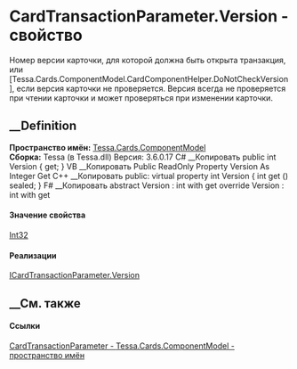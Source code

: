 # CardTransactionParameter.Version - свойство
Номер версии карточки, для которой должна быть открыта транзакция, или
[Tessa.Cards.ComponentModel.CardComponentHelper.DoNotCheckVersion], если
версия карточки не проверяется. Версия всегда не проверяется при чтении
карточки и может проверяться при изменении карточки.
## __Definition
 **Пространство имён:**
[Tessa.Cards.ComponentModel](N_Tessa_Cards_ComponentModel.htm)  
 **Сборка:** Tessa (в Tessa.dll) Версия: 3.6.0.17
C# __Копировать
     public int Version { get; }
VB __Копировать
     Public ReadOnly Property Version As Integer
    	Get
C++ __Копировать
     public:
    virtual property int Version {
    	int get () sealed;
    }
F# __Копировать
     abstract Version : int with get
    override Version : int with get
#### Значение свойства
[Int32](https://learn.microsoft.com/dotnet/api/system.int32)
#### Реализации
[ICardTransactionParameter.Version](P_Tessa_Cards_ComponentModel_ICardTransactionParameter_Version.htm)  
##  __См. также
#### Ссылки
[CardTransactionParameter -
](T_Tessa_Cards_ComponentModel_CardTransactionParameter.htm)
[Tessa.Cards.ComponentModel - пространство
имён](N_Tessa_Cards_ComponentModel.htm)
